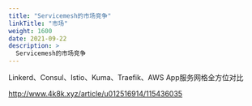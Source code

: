```yaml
---
title: "Servicemesh的市场竞争"
linkTitle: "市场"
weight: 1600
date: 2021-09-22
description: >
  Servicemesh的市场竞争
---
```



Linkerd、Consul、Istio、Kuma、Traefik、AWS App服务网格全方位对比

http://www.4k8k.xyz/article/u012516914/115436035

